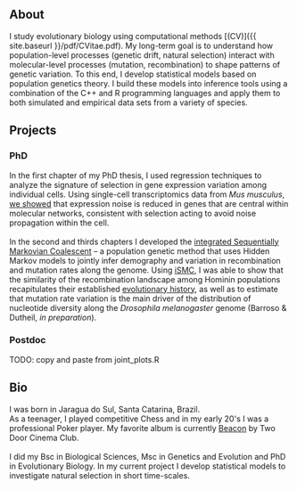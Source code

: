 ## About
I study evolutionary biology using computational methods [(CV)]({{ site.baseurl }}/pdf/CVitae.pdf). My long-term goal is to understand how population-level processes (genetic drift, natural selection) interact with molecular-level processes (mutation, recombination) to shape patterns of genetic variation. To this end, I develop statistical models based on population genetics theory. I build these models into inference tools using a combination of the C++ and R programming languages and apply them to both simulated and empirical data sets from a variety of species. 


## Projects

### PhD
In the first chapter of my PhD thesis, I used regression techniques to analyze the signature of selection in gene expression variation among individual cells. Using single-cell transcriptomics data from _Mus musculus_, [we showed](https://www.genetics.org/content/208/1/173) that expression noise is reduced in genes that are central within molecular networks, consistent with selection acting to avoid noise propagation within the cell.
<br><br>
In the second and thirds chapters I developed the [integrated Sequentially Markovian Coalescent][ismc] – a population genetic method that uses Hidden Markov models to jointly infer demography and variation in recombination and mutation rates along the genome. Using [iSMC][ismc], I was able to show that the similarity of the recombination landscape among Hominin populations recapitulates their established [evolutionary history](https://journals.plos.org/plosgenetics/article?id=10.1371/journal.pgen.1008449), as well as to estimate that mutation rate variation is the main driver of the distribution of nucleotide diversity along the _Drosophila melanogaster_ genome (Barroso & Dutheil, _in preparation_).

### Postdoc
TODO: copy and paste from joint_plots.R

## Bio
I was born in Jaragua do Sul, Santa Catarina, Brazil.
<br>
As a teenager, I played competitive Chess and in my early 20's I was a professional Poker player.
My favorite album is currently [Beacon](https://open.spotify.com/album/3Mdzwty8ag5QyAYLxThypm?si=pMxZbAt7SGejBGPalS8h7g) by Two Door Cinema Club.
<br><br>
I did my Bsc in Biological Sciences, Msc in Genetics and Evolution and PhD in Evolutionary Biology.
In my current project I develop statistical models to investigate natural selection in short time-scales.


[ismc]: https://github.com/gvbarroso/iSMC
[tides]: https://github.com/gvbarroso/ABCDFE